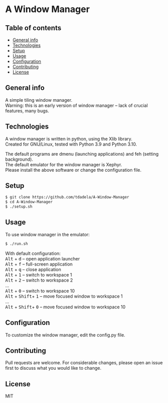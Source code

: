 # A Window Manager
## Table of contents
* [General info](#general-info)
* [Technologies](#technologies)
* [Setup](#setup)
* [Usage](#usage)
* [Configuration](#configuration)
* [Contributing](#contributing)
* [License](#license)

## General info
A simple tiling window manager.\
Warning: this is an early version of window manager – lack of crucial features, many bugs.


## Technologies
A window manager is written in python, using the Xlib library.\
Created for GNU/Linux, tested with Python 3.9 and Python 3.10.

The default programs are dmenu (launching applications) and feh (setting background).\
The default emulator for the window manager is Xephyr.\
Please install the above software or change the configuration file.
## Setup

```bash
$ git clone https://github.com/tdadela/A-Window-Manager
$ cd A-Window-Manager
$ ./setup.sh
```
## Usage
To use window manager in the emulator:
```bash
$ ./run.sh
```
With default configuration:\
<kbd>Alt</kbd> + <kbd>d</kbd> – open application launcher\
<kbd>Alt</kbd> + <kbd>f</kbd> – full-screen application\
<kbd>Alt</kbd> + <kbd>q</kbd> – close application\
<kbd>Alt</kbd> + <kbd>1</kbd> – switch to workspace 1\
<kbd>Alt</kbd> + <kbd>2</kbd> – switch to workspace 2\
…\
<kbd>Alt</kbd> + <kbd>0</kbd> – switch to workspace 10\
<kbd>Alt</kbd> + <kbd>Shift</kbd>+ <kbd>1</kbd> – move focused window to workspace 1\
…\
<kbd>Alt</kbd> + <kbd>Shift</kbd>+ <kbd>0</kbd> – move focused window to workspace 10
## Configuration
To customize the window manager, edit the config.py file.

## Contributing
Pull requests are welcome. For considerable changes, please open an issue first to discuss what you would like to change.

## License
MIT
